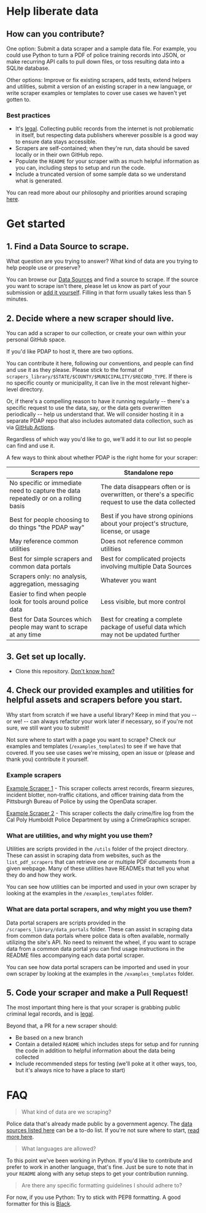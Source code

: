 # Help liberate data

## How can you contribute?

One option: Submit a data scraper and a sample data file. For example, you could use Python to turn a PDF of police training records into JSON, or make recurring API calls to pull down files, or toss resulting data into a SQLite database.

Other options: Improve or fix existing scrapers, add tests, extend helpers and utilities, submit a version of an existing scraper in a new language, or write scraper examples or templates to cover use cases we haven't yet gotten to.

### Best practices

- It's [legal](https://docs.pdap.io/meta/legal/legal-data-scraping). Collecting public records from the internet is not problematic in itself, but respecting data publishers wherever possible is a good way to ensure data stays accessible.
- Scrapers are self-contained; when they're run, data should be saved locally or in their own GitHub repo.
- Populate the `README` for your scraper with as much helpful information as you can, including steps to setup and run the code.
- Include a truncated version of some sample data so we understand what is generated.

You can read more about our philosophy and priorities around scraping [here](https://docs.pdap.io/activities/data-scraping/our-approach-to-scraping).

# Get started

## 1. Find a Data Source to scrape.

What question are you trying to answer? What kind of data are you trying to help people use or preserve?

You can browse our [Data Sources](https://data-sources.pdap.io) and find a source to scrape. If the source you want to scrape isn't there, please let us know as part of your submission or [add it yourself](https://docs.pdap.io/activities/data-sources/contribute-data-sources). Filling in that form usually takes less than 5 minutes.

## 2. Decide where a new scraper should live.

You can add a scraper to our collection, or create your own within your personal GitHub space.

If you'd like PDAP to host it, there are two options.

You can contribute it here, following our conventions, and people can find and use it as they please. Please stick to the format of `scrapers_library/$STATE/$COUNTY/$MUNICIPALITY/$RECORD_TYPE`. If there is no specific county or municipality, it can live in the most relevant higher-level directory.

Or, if there's a compelling reason to have it running regularly -- there's a specific request to use the data, say, or the data gets overwritten periodically -- help us understand that. We will consider hosting it in a separate PDAP repo that also includes automated data collection, such as via [GitHub Actions](https://docs.github.com/en/actions).

Regardless of which way you'd like to go, we'll add it to our list so people can find and use it.

A few ways to think about whether PDAP is the right home for your scraper:

Scrapers repo | Standalone repo
--- | ---
No specific or immediate need to capture the data repeatedly or on a rolling basis | The data disappears often or is overwritten, or there's a specific request to use the data collected
Best for people choosing to do things "the PDAP way" | Best if you have strong opinions about your project's structure, license, or usage
May reference common utilities | Does not reference common utilities
Best for simple scrapers and common data portals | Best for complicated projects involving multiple Data Sources
Scrapers only: no analysis, aggregation, messaging | Whatever you want
Easier to find when people look for tools around police data | Less visible, but more control
Best for Data Sources which people may want to scrape at any time | Best for creating a complete package of useful data which may not be updated further

## 3. Get set up locally.

- Clone this repository. [Don't know how?](https://docs.github.com/en/github/creating-cloning-and-archiving-repositories/cloning-a-repository-from-github/cloning-a-repository)

## 4. Check our provided examples and utilities for helpful assets and scrapers before you start.

Why start from scratch if we have a useful library? Keep in mind that you -- or we! -- can always refactor your work later if necessary, so if you're not sure, we still want you to submit!

Not sure where to start with a page you want to scrape? Check our examples and templates (`/examples_templates`) to see if we have that covered. If you see use cases we're missing, open an issue or (please and thank you) contribute it yourself.

### Example scrapers

[Example Scraper 1](https://github.com/Police-Data-Accessibility-Project/PDAP-Scrapers/tree/main/examples_templates/example_scraper_1) - This scraper collects arrest records, firearm siezures, incident blotter, non-traffic citations, and officer training data from the Pittsburgh Bureau of Police by using the OpenData scraper.

[Example Scraper 2](https://github.com/Police-Data-Accessibility-Project/PDAP-Scrapers/tree/main/examples_templates/example_scraper_2) - This scraper collects the daily crime/fire log from the Cal Poly Humboldt Police Department by using a CrimeGraphics scraper.

### What are utilities, and why might you use them?

Utilities are scripts provided in the `/utils` folder of the project directory. These can assist in scraping data from websites, such as the `list_pdf_scrapers` that can retrieve one or multiple PDF documents from a given webpage. Many of these utilities have READMEs that tell you what they do and how they work. 

You can see how utilities can be imported and used in your own scraper by looking at the examples in the `/examples_templates` folder.

### What are data portal scrapers, and why might you use them?

Data portal scrapers are scripts provided in the `/scrapers_library/data_portals` folder. These can assist in scraping data from common data portals where police data is often available, normally utilizing the site's API. No need to reinvent the wheel, if you want to scrape data from a common data portal you can find usage instructions in the README files accompanying each data portal scraper.

You can see how data portal scrapers can be imported and used in your own scraper by looking at the examples in the `/examples_templates` folder.

## 5. Code your scraper and make a Pull Request!

The most important thing here is that your scraper is grabbing public criminal legal records, and is [legal](https://docs.pdap.io/meta/legal/legal-data-scraping).

Beyond that, a PR for a new scraper should:
- Be based on a new branch
- Contain a detailed `README` which includes steps for setup and for running the code in addition to helpful information about the data being collected
- Include recommended steps for testing (we'll poke at it other ways, too, but it's always nice to have a place to start)

[//]: # (Later, when we have some of our own testing tools, this will include that step, too)


# FAQ

> What kind of data are we scraping?

Police data that's already made public by a government agency. The [data sources listed here](https://airtable.com/shrUAtA8qYasEaepI) can be a to-do list. If you're not sure where to start, [read more here](https://docs.pdap.io/activities/data-scraping/our-approach-to-scraping).

> What languages are allowed?

To this point we've been working in Python. If you'd like to contribute and prefer to work in another language, that's fine. Just be sure to note that in your `README` along with any setup steps to get your contribution running.

> Are there any specific formatting guidelines I should adhere to?

For now, if you use Python: Try to stick with PEP8 formatting. A good formatter for this is [Black](https://github.com/psf/black).
